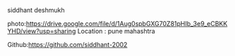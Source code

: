 siddhant deshmukh

photo:https://drive.google.com/file/d/1Aug0spbGXG70Z81pHIb_3e9_eCBKKYHD/view?usp=sharing
Location : pune mahashtra

Github:https://github.com/siddhant-2002
